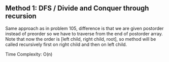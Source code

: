 ## Method 1: DFS / Divide and Conquer through recursion

Same approach as in problem 105, difference is that we are given postorder instead of preorder so we have to traverse from the end of
postorder array. Note that now the order is [left child, right child, root], so method will be called recursively first on right child
and then on left child.

Time Complexity: O(n)
